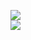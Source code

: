 [![](https://img.shields.io/badge/Made%20With-Github%20Spray-lightgrey.svg?style=for-the-badge&logo=github)](https://github.com/Annihil/github-spray#2221)  
[![](https://i.imgur.com/2DrTn0Z.gif)](https://github.com/Annihil/github-spray)